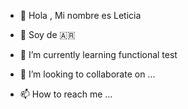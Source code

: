- 👋 Hola , Mi nombre es Leticia
- 👀 Soy de 🇦🇷

- 🌱 I’m currently learning functional test
- 💞️ I’m looking to collaborate on ...
- 📫 How to reach me ...

<!---
leticia22/leticia22 is a ✨ special ✨ repository because its `README.md` (this file) appears on your GitHub profile.
You can click the Preview link to take a look at your changes.
--->
